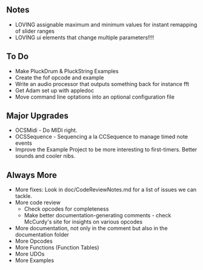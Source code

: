 Notes
-----
* LOVING assignable maximum and minimum values for instant remapping of slider ranges
* LOVING ui elements that change multiple parameters!!!!

To Do
-----
* Make PluckDrum & PluckString Examples
* Create the fof opcode and example
* Write an audio processor that outputs something back for instance fft
* Get Adam set up with appledoc
* Move command line optations into an optional configuration file

Major Upgrades
--------------
* OCSMidi - Do MIDI right.
* OCSSequence - Sequencing a la CCSequence to manage timed note events
* Improve the Example Project to be more interesting to first-timers.  Better sounds and cooler nibs.

Always More
-----------
* More fixes: Look in doc/CodeReviewNotes.md for a list of issues we can tackle.
* More code review 
	* Check opcodes for completeness
	* Make better documentation-generating comments - check McCurdy's site for insights on various opcodes
* More documentation, not only in the comment but also in the documentation folder
* More Opcodes
* More Functions (Function Tables)
* More UDOs
* More Examples